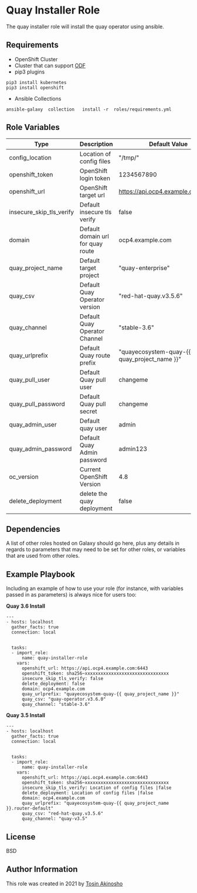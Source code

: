 Quay Installer Role
=========

The quay installer role will install the quay operator using ansible.

Requirements
------------

* OpenShift Cluster
* Cluster that can support [ODF](https://www.redhat.com/en/technologies/cloud-computing/openshift-data-foundation)
* pip3 plugins
```
pip3 install kubernetes
pip3 install openshift
```
* Ansible Collections
```
ansible-galaxy  collection   install -r  roles/requirements.yml
```

Role Variables
--------------
Type  | Description  | Default Value
--|---|--
config_location | Location of config files |  "/tmp/"
openshift_token | OpenShift login token | 1234567890
openshift_url | OpenShift target url | https://api.ocp4.example.com:6443
insecure_skip_tls_verify | Default insecure tls verify | false
domain | Default domain url for quay route | ocp4.example.com
quay_project_name | Default target project | "quay-enterprise"
quay_csv | Default Quay Operator version | "red-hat-quay.v3.5.6"
quay_channel | Default Quay Operator Channel | "stable-3.6"
quay_urlprefix | Default Quay route prefix | "quayecosystem-quay-{{ quay_project_name }}"
quay_pull_user | Default Quay pull user | changeme
quay_pull_password | Default Quay pull secret | changeme
quay_admin_user | Default quay user | admin
quay_admin_password | Default Quay Admin  password | admin123
oc_version | Current OpenShift Version | 4.8 
delete_deployment | delete the quay deployment | false

Dependencies
------------

A list of other roles hosted on Galaxy should go here, plus any details in regards to parameters that may need to be set for other roles, or variables that are used from other roles.

Example Playbook
----------------

Including an example of how to use your role (for instance, with variables passed in as parameters) is always nice for users too:

**Quay 3.6 Install**
```
---
- hosts: localhost
  gather_facts: true
  connection: local


  tasks:
  - import_role:
      name: quay-installer-role
    vars:
      openshift_url: https://api.ocp4.example.com:6443
      openshift_token: sha256~xxxxxxxxxxxxxxxxxxxxxxxxxxxxxxxx
      insecure_skip_tls_verify: false
      delete_deployment: false 
      domain: ocp4.example.com
      quay_urlprefix: "quayecosystem-quay-{{ quay_project_name }}"
      quay_csv: "quay-operator.v3.6.0"
      quay_channel: "stable-3.6"
```

**Quay 3.5 Install**
```
---
- hosts: localhost
  gather_facts: true
  connection: local


  tasks:
  - import_role:
      name: quay-installer-role
    vars:
      openshift_url: https://api.ocp4.example.com:6443
      openshift_token: sha256~xxxxxxxxxxxxxxxxxxxxxxxxxxxxxxxx
      insecure_skip_tls_verify: Location of config files |false
      delete_deployment: Location of config files |false 
      domain: ocp4.example.com
      quay_urlprefix: "quayecosystem-quay-{{ quay_project_name }}.router-default"
      quay_csv: "red-hat-quay.v3.5.6"
      quay_channel: "quay-v3.5"
```

License
-------

BSD

Author Information
------------------
This role was created in 2021 by [Tosin Akinosho](https://github.com/tosin2013)
